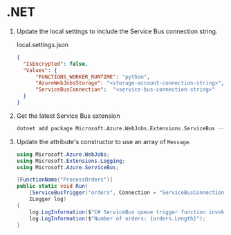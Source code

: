 # .NET

1. Update the local settings to include the Service Bus connection string.

    local.settings.json

    ```json
    {
      "IsEncrypted": false,
      "Values": {
          "FUNCTIONS_WORKER_RUNTIME": "python",
          "AzureWebJobsStorage": "<storage-account-connection-string>",
          "ServiceBusConnection":  "<service-bus-connection-string>"
      }
    }
    ```

2. Get the latest Service Bus extension

    ``` bash
    dotnet add package Microsoft.Azure.WebJobs.Extensions.ServiceBus --version 4.2.0
    ```

3. Update the attribute's constructor to use an array of `Message`.

    ``` csharp
    using Microsoft.Azure.WebJobs;
    using Microsoft.Extensions.Logging;
    using Microsoft.Azure.ServiceBus;

    [FunctionName("ProcessOrders")]
    public static void Run(
        [ServiceBusTrigger("orders", Connection = "ServiceBusConnection")]Message[] orders,
        ILogger log)
    {
        log.LogInformation($"C# ServiceBus queue trigger function invoked");
        log.LogInformation($"Number of orders: {orders.Length}");
    }
    ```
